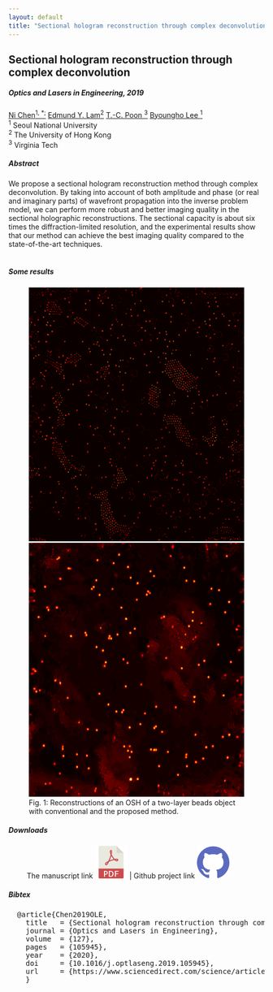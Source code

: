 ```yaml
---
layout: default
title: "Sectional hologram reconstruction through complex deconvolution"
---
```



<h2 class="section-title"> Sectional hologram reconstruction through complex deconvolution </h2>
<h5 class="pubname"> Optics and Lasers in Engineering, 2019 </h5>
<nav class="text-center" style="width: 100%">
  <a href="https://ni-chen.github.io/" class="author">Ni Chen<sup>1, *;</sup></a>
  <a href="https://www.eee.hku.hk/~elam/" class="author">Edmund Y. Lam<sup>2</sup></a>
  <a href="https://www.ece.vt.edu/people/profile/poon" class="author"> T.-C. Poon <sup>3</sup></a>
  <a href="http://oeqelab.snu.ac.kr/PROF" class="author"> Byoungho Lee <sup>1</sup></a>
</nav>
<nav>
<sup>1</sup> Seoul National University
<br> <sup>2</sup> The University of Hong Kong
<br> <sup>3</sup> Virginia Tech
</nav>


<section class="container">
<abstract>
<h5 class="section-title">  Abstract  </h5>
We propose a sectional hologram reconstruction method through complex deconvolution. By taking into account of both amplitude and phase (or real and imaginary parts) of wavefront propagation into the inverse problem model, we can perform more robust and better imaging quality in the sectional holographic reconstructions. The sectional capacity is about six times the diffraction-limited resolution, and the experimental results show that our method can achieve the best imaging quality compared to the state-of-the-art techniques.
<br><br>
</abstract>
</section>




<!-- Results -->
<section class="container">
<h5 class="section-title"> Some results  </h5>
<figure>
  <img src="img/result_conventional.png" alt="framework" style="height: 500px">
  <img src="img/result_proposed.png" alt="framework" style="height: 500px">
  <figcaption>
  Fig. 1: Reconstructions of an OSH of a two-layer beads object with conventional and  the proposed method. 
  </figcaption>
</figure>
</section>


<!-- Data -->

<!-- Downloads -->
<section class="container">
<h5 class="section-title">  Downloads </h5>
<div class="row" style="padding-left: 36px">
The manuscript link <a href="https://doi.org/10.1016/j.optlaseng.2019.105945"> <img src="img/pdf_64x64.png" alt="pdf manuscript" class="smallimg"></a> | Github project link <a href="https://github.com/Ni-Chen/Sectional-Holographic-Imaging"><img src="img/github_64x64.png" alt="dataset" class="smallimg">
</a>
</div>
</section> 



<section class="container">
<h5 class="section-title"> Bibtex </h5>
<pre>
  @article{Chen2019OLE,
    title   = {Sectional hologram reconstruction through complex deconvolution},
    journal = {Optics and Lasers in Engineering},
    volume  = {127},
    pages   = {105945},
    year    = {2020},
    doi     = {10.1016/j.optlaseng.2019.105945},
    url     = {https://www.sciencedirect.com/science/article/pii/S014381661931084X?via%3Dihub},
    }
</pre>
</section>




